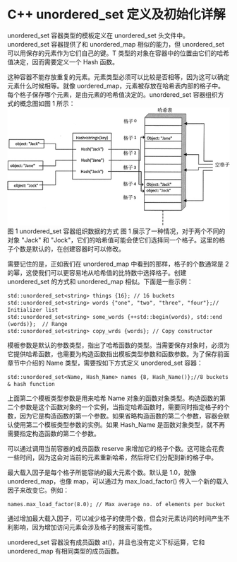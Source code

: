 # C++ unordered_set 定义及初始化详解

unordered_set<T> 容器类型的模板定义在 unordered_set 头文件中。unordered_set<T> 容器提供了和 unordered_map<T> 相似的能力，但 unordered_set<T> 可以用保存的元素作为它们自己的键。T 类型的对象在容器中的位置由它们的哈希值决定，因而需要定义一个 Hash<T> 函数。

这种容器不能存放重复的元素。元素类型必须可以比较是否相等，因为这可以确定元素什么时候相等。就像 uordered_map，元素被存放在哈希表内部的格子中。每个格子保存哪个元素，是由元素的哈希值决定的。unordered_set 容器组织方式的概念图如图 1 所示：
![](img/966453b7b54f1490ae7c48b7d93e27b3.jpg)
图 1 unordered_set 容器组织数据的方式
图 1 展示了一种情况，对于两个不同的对象 "Jack" 和 "Jock"，它们的哈希值可能会使它们选择同一个格子。这里的格子个数是默认的，在创建容器时可以修改。

需要记住的是，正如我们在 unordered_map 中看到的那样，格子的个数通常是 2 的幂，这使我们可以更容易地从哈希值的比特数中选择格子。创建 unordered_set 的方式和 unordered_map 相似。下面是一些示例：

```
std::unordered_set<string> things {16}; // 16 buckets
std::unordered_set<string> words {"one", "two", "three", "four"};// Initializer list
std::unordered_set<string> some_words {++std::begin(words), std::end (words)};  // Range
std::unordered_set<string> copy_wrds {words}; // Copy constructor
```

模板参数是默认的参数类型，指出了哈希函数的类型。当需要保存对象时，必须为它提供哈希函数，也需要为构造函数指出模板类型参数和函数参数。为了保存前面章节中介绍的 Name 类型，需要按如下方式定义 unordered_set<Name> 容器：

```
std::unordered_set<Name, Hash_Name> names {8, Hash_Name()};//8 buckets & hash function
```

上面第二个模板类型参数是用来哈希 Name 对象的函数对象类型。构造函数的第二个参数是这个函数对象的一个实例，当指定哈希函数时，需要同时指定格子的个数，因为它是构造函数的第一个参数。如果省略构造函数的第二个参数，容器会默认使用第二个模板类型参数的实例。如果 Hash_Name 是函数对象类型，就不再需要指定构造函数的第二个参数。

可以通过调用当前容器的成员函数 reserve 来增加它的格子个数。这可能会花费一些时间，因为这会对当前的元素重新哈希，然后将它们分配到新的格子中。

最大载入因子是每个格子所能容纳的最大元素个数。默认是 1.0，就像 unordered_map，也像 map，可以通过为 max_load_factor() 传入一个新的载入因子来改变它。例如：

```
names.max_load_factor(8.0); // Max average no. of elements per bucket
```

通过增加最大载入因子，可以减少格子的使用个数，但会对元素访问的时间产生不利影响，因为增加访问元素会涉及格子的搜索可能性。

unordered_set 容器没有成员函数 at()，并且也没有定义下标运算，它和 unordered_map 有相同类型的成员函数。